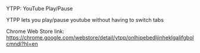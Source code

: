 YTPP: YouTube Play/Pause

YTPP lets you play/pause youtube without having to switch tabs

Chrome Web Store link: https://chrome.google.com/webstore/detail/ytpp/onlhipebedljinheklgalifgbolcmndi?hl=en
